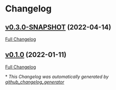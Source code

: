 # Changelog

## [v0.3.0-SNAPSHOT](https://github.com/NASA-PDS/registry-loader/tree/v0.3.0-SNAPSHOT) (2022-04-14)

[Full Changelog](https://github.com/NASA-PDS/registry-loader/compare/v0.1.0...v0.3.0-SNAPSHOT)

## [v0.1.0](https://github.com/NASA-PDS/registry-loader/tree/v0.1.0) (2022-01-11)

[Full Changelog](https://github.com/NASA-PDS/registry-loader/compare/94da5387d0ac1d151b09f809652131d407c950de...v0.1.0)



\* *This Changelog was automatically generated by [github_changelog_generator](https://github.com/github-changelog-generator/github-changelog-generator)*
